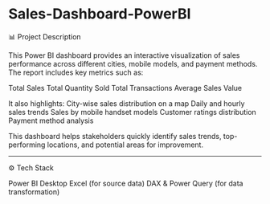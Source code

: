 # Sales-Dashboard-PowerBI

📊 Project Description

This Power BI dashboard provides an interactive visualization of sales performance across different cities, mobile models, and payment methods. The report includes key metrics such as:

Total Sales
Total Quantity Sold
Total Transactions
Average Sales Value

It also highlights:
City-wise sales distribution on a map
Daily and hourly sales trends
Sales by mobile handset models
Customer ratings distribution
Payment method analysis


This dashboard helps stakeholders quickly identify sales trends, top-performing locations, and potential areas for improvement.


---

⚙ Tech Stack

Power BI Desktop
Excel (for source data)
DAX & Power Query (for data transformation)

